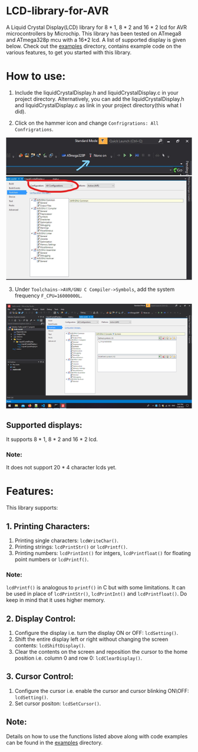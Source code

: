 # LCD-library-for-AVR
A Liquid Crystal Display(LCD) library for 8 * 1, 8 * 2 and 16 * 2 lcd for AVR microcontrollers by Microchip. This library has been tested on ATmega8 and ATmega328p mcu with a 16*2 lcd.
A list of supported display is given below. Check out the [examples](/examples) directory, contains example code on the various features, to get you started with this library.

# How to use:
1. Include the liquidCrystalDisplay.h and liquidCrystalDisplay.c in your project directory. Alternatively, you can add the liquidCrystalDisplay.h and liquidCrystalDisplay.c as link in your project directory(this what I did).

2. Click on the hammer icon and change ``` Confrigrations: All Confrigrations ```. 

![hammer](Images/hammer.jpg) ![All confrigrations](Images/allConfrigrations.jpg)

3. Under ``` Toolchains->AVR/GNU C Compiler->Symbols ```, add the system frequency ``` F_CPU=16000000L ```. 

![F_CPU](Images/preprocessor.png)


## Supported displays: 
It supports 8 * 1, 8 * 2 and 16 * 2 lcd. 
### Note:
It does not support 20 * 4 character lcds yet.

# Features:
This library supports:
## 1. Printing Characters:
1. Printing single characters:  ``` lcdWriteChar() ```.
2. Printing strings: ``` lcdPrintStr() ``` or ``` lcdPrintf() ```.
3. Printing numbers: ``` lcdPrintInt() ``` for intgers, ``` lcdPrintfloat() ``` for floating point numbers or ``` lcdPrintf() ```.

### Note: 
``` lcdPrintf() ``` is analogous to ``` printf() ``` in C but with some limitations. It can be used in place of ``` lcdPrintStr() ```, ``` lcdPrintInt() ``` and
``` lcdPrintfloat() ```. Do keep in mind that it uses higher memory.

## 2. Display Control:
1. Configure the display i.e. turn the display ON or OFF: ``` lcdSetting() ```.
2. Shift the entire display left or right without changing the screen contents: ``` lcdShiftDisplay() ```.
3. Clear the contents on the screen and reposition the cursor to the home position i.e. column 0 and row 0: ``` lcdClearDisplay() ```.

## 3. Cursor Control:
1. Configure the cursor i.e. enable the cursor and cursor blinking ON\OFF: ``` lcdSetting() ```.
2. Set cursor positon: ``` lcdSetCursor() ```.

## Note: 
Details on how to use the functions listed above along with code examples can be found in the [examples](/examples) directory.
